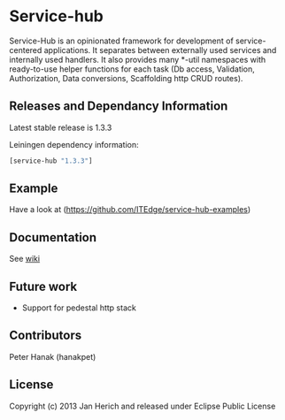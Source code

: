 # Service-hub

Service-Hub is an opinionated framework for development of service-centered applications. It separates between externally used services and internally used handlers. It also provides many *-util namespaces with ready-to-use helper functions for each task (Db access, Validation, Authorization, Data conversions, Scaffolding http CRUD routes).

## Releases and Dependancy Information

Latest stable release is 1.3.3

Leiningen dependency information:

```clojure
[service-hub "1.3.3"]
```

## Example

Have a look at (https://github.com/ITEdge/service-hub-examples)

## Documentation

See [wiki](https://github.com/ITEdge/service-hub/wiki)

## Future work

* Support for pedestal http stack

## Contributors

Peter Hanak (hanakpet)

## License

Copyright (c) 2013 Jan Herich and released under Eclipse Public License
